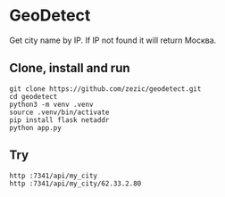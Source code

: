 # GeoDetect
Get city name by IP. If IP not found it will return Москва.

## Clone, install and run
```
git clone https://github.com/zezic/geodetect.git
cd geodetect
python3 -m venv .venv
source .venv/bin/activate
pip install flask netaddr
python app.py
```

## Try
```
http :7341/api/my_city
http :7341/api/my_city/62.33.2.80
```
